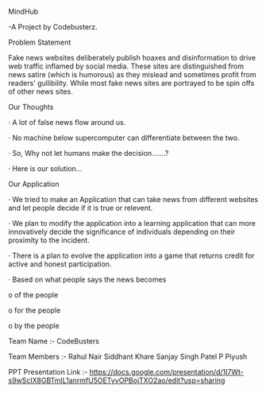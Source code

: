 MindHub

-A Project by Codebusterz.

 

Problem Statement

 Fake news websites deliberately publish hoaxes and disinformation to drive web traffic inflamed by social media. These sites are distinguished from news satire (which is humorous) as they mislead and sometimes profit from readers' gullibility. While most fake news sites are portrayed to be spin offs of other news sites.

 

Our Thoughts

·         A lot of false news flow around us.

·         No machine below supercomputer can differentiate between the two.

·         So, Why not let humans make the decision…….?

·         Here is our solution...

 

Our Application

·         We tried to make an Application that can take news from different websites and let people decide if it is true or relevent.

·         We plan to modify the application into a learning application that can more innovatively decide the significance of individuals depending on their proximity to the incident.

·         There is a plan to evolve the application into a game that returns credit for active and honest participation.

·         Based on what people says the news becomes 

o    of the people

o    for the people

o    by the people

Team Name :- CodeBusters

Team Members :-
Rahul Nair
Siddhant Khare
Sanjay Singh Patel
P Piyush

PPT Presentation Link :- https://docs.google.com/presentation/d/1I7Wt-s9wScIX8GBTmlL1anrmfU5OETyvOPBojTXO2ao/edit?usp=sharing
